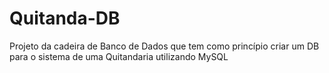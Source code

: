 # Quitanda-DB
Projeto da cadeira de Banco de Dados que tem como princípio criar um DB para o sistema de uma Quitandaria utilizando MySQL
